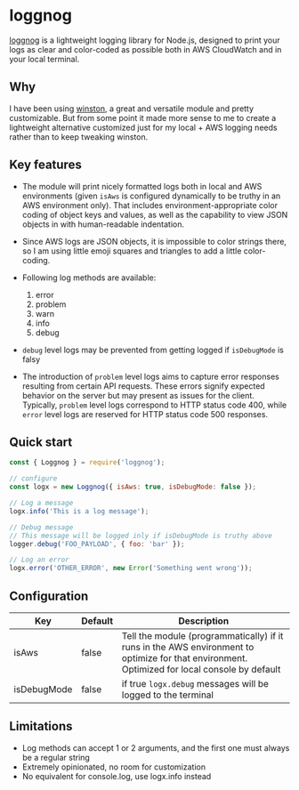 # loggnog

[loggnog](https://www.npmjs.com/package/loggnog) is a lightweight logging library for Node.js, designed to print your logs as clear and color-coded as possible both in AWS CloudWatch and in your local terminal.

## Why

I have been using [winston](https://www.npmjs.com/package/winston), a great and versatile module and pretty customizable. But from some point it made more sense to me to create a lightweight alternative customized just for my local + AWS logging needs rather than to keep tweaking winston.

## Key features

- The module will print nicely formatted logs both in local and AWS environments (given `isAws` is configured dynamically to be truthy in an AWS environment only). That includes environment-appropriate color coding of object keys and values, as well as the capability to view JSON objects in with human-readable indentation.

- Since AWS logs are JSON objects, it is impossible to color strings there, so I am using little emoji squares and triangles to add a little color-coding.

- Following log methods are available:

  1. error
  1. problem
  1. warn
  1. info
  1. debug

- `debug` level logs may be prevented from getting logged if `isDebugMode` is falsy

- The introduction of `problem` level logs aims to capture error responses resulting from certain API requests. These errors signify expected behavior on the server but may present as issues for the client. Typically, `problem` level logs correspond to HTTP status code 400, while `error` level logs are reserved for HTTP status code 500 responses.

## Quick start

```js
const { Loggnog } = require('loggnog');

// configure
const logx = new Loggnog({ isAws: true, isDebugMode: false });

// Log a message
logx.info('This is a log message');

// Debug message
// This message will be logged inly if isDebugMode is truthy above
logger.debug('FOO_PAYLOAD', { foo: 'bar' });

// Log an error
logx.error('OTHER_ERROR', new Error('Something went wrong'));
```

## Configuration

| Key         | Default | Description                                                                                                                                   |
| ----------- | ------- | --------------------------------------------------------------------------------------------------------------------------------------------- |
| isAws       | false   | Tell the module (programmatically) if it runs in the AWS environment to optimize for that environment. Optimized for local console by default |
| isDebugMode | false   | if true `logx.debug` messages will be logged to the terminal                                                                                  |

## Limitations

- Log methods can accept 1 or 2 arguments, and the first one must always be a regular string
- Extremely opinionated, no room for customization
- No equivalent for console.log, use logx.info instead
